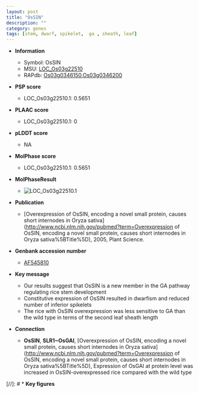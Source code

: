 ```yaml
---
layout: post
title: "OsSIN"
description: ""
category: genes
tags: [stem, dwarf, spikelet,  ga , sheath, leaf]
---
```


* **Information**  
    + Symbol: OsSIN  
    + MSU: [LOC_Os03g22510](http://rice.plantbiology.msu.edu/cgi-bin/ORF_infopage.cgi?orf=LOC_Os03g22510)  
    + RAPdb: [Os03g0346150](http://rapdb.dna.affrc.go.jp/viewer/gbrowse_details/irgsp1?name=Os03g0346150),[Os03g0346200](http://rapdb.dna.affrc.go.jp/viewer/gbrowse_details/irgsp1?name=Os03g0346200)  

* **PSP score**  
    + LOC_Os03g22510.1: 0.5651 

* **PLAAC score**  
    + LOC_Os03g22510.1: 0 

* **pLDDT score**
    + NA


* **MolPhase score**
    + LOC_Os03g22510.1: 0.5651

* **MolPhaseResult**
    + ![LOC_Os03g22510.1](https://ricepsp.github.io/pictures/LOC_Os03g/LOC_Os03g22510.1.png)

* **Publication**  
    + [Overexpression of OsSIN, encoding a novel small protein, causes short internodes in Oryza sativa](http://www.ncbi.nlm.nih.gov/pubmed?term=Overexpression of OsSIN, encoding a novel small protein, causes short internodes in Oryza sativa%5BTitle%5D), 2005, Plant Science.

* **Genbank accession number**  
    + [AF545810](http://www.ncbi.nlm.nih.gov/nuccore/AF545810)

* **Key message**  
    + Our results suggest that OsSIN is a new member in the GA pathway regulating rice stem development
    + Constitutive expression of OsSIN resulted in dwarfism and reduced number of inferior spikelets
    + The rice with OsSIN overexpression was less sensitive to GA than the wild type in terms of the second leaf sheath length

* **Connection**  
    + __OsSIN__, __SLR1~OsGAI__, [Overexpression of OsSIN, encoding a novel small protein, causes short internodes in Oryza sativa](http://www.ncbi.nlm.nih.gov/pubmed?term=Overexpression of OsSIN, encoding a novel small protein, causes short internodes in Oryza sativa%5BTitle%5D), Expression of OsGAI at protein level was increased in OsSIN-overexpressed rice compared with the wild type

[//]: # * **Key figures**  



